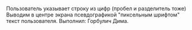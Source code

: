 Пользователь указывает строку из цифр (пробел и разделитель тоже) Выводим в центре экрана псевдографикой "пиксельным шрифтом" текст пользователя. Выполнил: Горбулич Дима.
